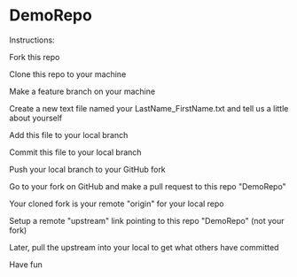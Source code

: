 # DemoRepo

Instructions:

Fork this repo

Clone this repo to your machine

Make a feature branch on your machine

Create a new text file named your LastName_FirstName.txt and tell us a little about yourself

Add this file to your local branch

Commit this file to your local branch

Push your local branch to your GitHub fork

Go to your fork on GitHub and make a pull request to this repo "DemoRepo"

Your cloned fork is your remote "origin" for your local repo

Setup a remote "upstream" link pointing to this repo "DemoRepo" (not your fork)

Later, pull the upstream into your local to get what others have committed

Have fun


